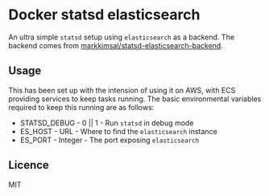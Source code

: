 # Docker statsd elasticsearch

An ultra simple `statsd` setup using `elasticsearch` as a backend. The 
backend comes from [markkimsal/statsd-elasticsearch-backend](https://github.com/markkimsal/statsd-elasticsearch-backend).

## Usage

This has been set up with the intension of using it on AWS, with ECS 
providing services to keep tasks running. The basic environmental 
variables required to keep this running are as follows:

* STATSD_DEBUG - 0 || 1 - Run `statsd` in debug mode
* ES_HOST - URL - Where to find the `elasticsearch` instance
* ES_PORT - Integer - The port exposing `elasticsearch`

## Licence

MIT
